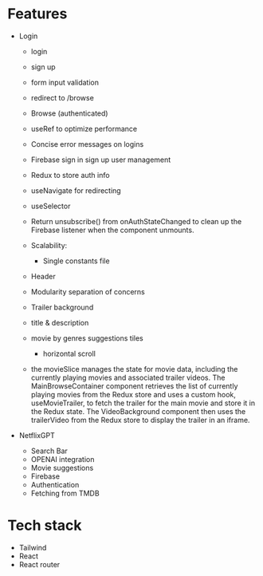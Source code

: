 # Features

-   Login

    -   login
    -   sign up
    -   form input validation
    -   redirect to /browse
    -   Browse (authenticated)
    -   useRef to optimize performance
    -   Concise error messages on logins
    -   Firebase sign in sign up user management
    -   Redux to store auth info
    -   useNavigate for redirecting
    -   useSelector
    -   Return unsubscribe() from onAuthStateChanged to clean up the Firebase listener when the component unmounts.
    -   Scalability:

        -   Single constants file

    -   Header
    -   Modularity separation of concerns
    -   Trailer background
    -   title & description
    -   movie by genres suggestions tiles

        -   horizontal scroll

    -   the movieSlice manages the state for movie data, including the currently playing movies and associated trailer videos. The MainBrowseContainer component retrieves the list of currently playing movies from the Redux store and uses a custom hook, useMovieTrailer, to fetch the trailer for the main movie and store it in the Redux state. The VideoBackground component then uses the trailerVideo from the Redux store to display the trailer in an iframe.

-   NetflixGPT
    -   Search Bar
    -   OPENAI integration
    -   Movie suggestions
    -   Firebase
    -   Authentication
    -   Fetching from TMDB

# Tech stack

-   Tailwind
-   React
-   React router
